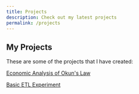 ```yaml
---
title: Projects
description: Check out my latest projects
permalink: /projects
---
```

## My Projects
These are some of the projects that I have created:

[Economic Analysis of Okun's Law](/projects/econgraph)

[Basic ETL Experiment](/projects/basicetl)
